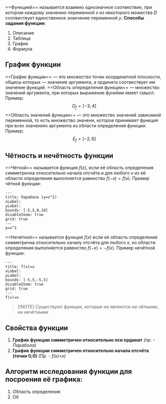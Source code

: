 ==Функцией== называется взаимно однозначное соотвествие, при котором каждому значению переменной $x$ из некоторого можества $D$ соотвествует единственное знаечение переменной $y$.
**Способы задания функции:**
1. Описание
2. Таблица
3. График
4. Формула
## График функции
==График функции== — это множество точек координатной плоскости, обцисы которых — значение аргумента, а ордината соотвествует им значение функций.
==Область опеределения функции== — множество значений аргумента, при которых выражение функйии имеет смысл. Пример:
$$
D_{f}= [-3; 4]
$$
==Область  значений функции== — это множество значений зависимой переменной, то есть множество значени, которое принимает функция при всех значениях аргумента из области определения функции. Пример:
$$
E_{f}=[-2;6]
$$
## Чётность и нечётность функции
==Чётной== называется функция $f(x)$, если её область определения симметрична относительно начала отсчёта и для любого $x$ из её области определения выполняется равенство $f(-x)=f(x)$. Пример чётной функции:

```functionplot
---
title: Парабола (y=x^2)
xLabel: 
yLabel: 
bounds: [-5,5,0,10]
disableZoom: true
grid: true
---
y=x^2
```
==Нечётной== называется функция $f(x)$ если её область определения симметрична относительно началу отсчёта для любого $x$, из области определения выполняется равенство $f(-x)=-f(x)$. Пример нечётной функции:

```functionplot
---
title: f(x)=x
xLabel: 
yLabel: 
bounds: [-5,5,-5,5]
disableZoom: true
grid: true
---
f(x)=x
```

> [!NOTE] Cуществуют функции, которые не являются ни чётными, ни нечётными

## Свойства функции
1. **График функции симметричен относительно оси ординат** *(пр. -  Парабола)*
2. **График функции симметричен относительно начала отсчёта (точки 0;0)** *(Пр. - f(x)=x)*
## Алгоритм исследования функции для посроения её графика:
1. Область определения
2. Об